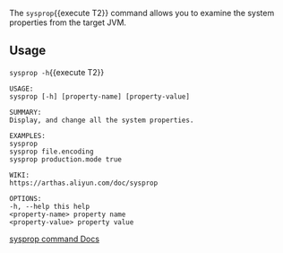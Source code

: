 The `sysprop`{{execute T2}} command allows you to examine the system properties from the target JVM.

## Usage

`sysprop -h`{{execute T2}}

```
USAGE:
sysprop [-h] [property-name] [property-value]

SUMMARY:
Display, and change all the system properties.

EXAMPLES:
sysprop
sysprop file.encoding
sysprop production.mode true

WIKI:
https://arthas.aliyun.com/doc/sysprop

OPTIONS:
-h, --help this help
<property-name> property name
<property-value> property value
```

[sysprop command Docs](https://arthas.aliyun.com/en/doc/sysprop.html)
